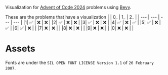 Visualization for [Advent of Code 2024](https://adventofcode.com/2024) problems using [Bevy](https://bevyengine.org/).

These are the problems that have a visualization
| | 0_ | 1_ | 2_ |
| --- | --- | --- | --- |
|1| ✅ | ❌ | ❌ | 
|2| ✅ | ❌ | ❌ | 
|3| ✅ | ❌ | ❌ | 
|4| ✅ | ❌ | ✅ | 
|5| ✅ | ❌ | ✅ | 
|6| ✅ | ❌ | | 
|7| ❌ | ❌ | | 
|8| ❌ | ❌ | | 
|9| ❌ | ❌ | | 
|0| ❌ | ❌ | |  

# Assets
Fonts are under the `SIL OPEN FONT LICENSE Version 1.1` of `26 February 2007`.
